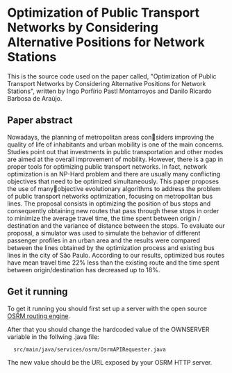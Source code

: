 
# Optimization of Public Transport Networks by Considering Alternative Positions for Network Stations

This is the source code used on the paper called, "Optimization of Public Transport Networks by Considering Alternative Positions for Network Stations", written by Ingo Porfírio Pastl Montarroyos and Danilo Ricardo Barbosa de Araújo.
## Paper abstract
Nowadays, the planning of metropolitan areas considers improving the quality of life of inhabitants and urban mobility is one of the main concerns. Studies point out that investments in public transportation and other modes are aimed at the overall improvement of mobility. However, there is a gap in proper tools for optimizing public transport networks. In fact, network optimization is an NP-Hard problem and there are usually many conflicting objectives that need to be optimized simultaneously. This paper proposes the use of manyobjective evolutionary algorithms to address the problem of public transport networks optimization, focusing on metropolitan bus lines. The proposal consists in optimizing the position of bus stops and consequently obtaining new routes that pass through these stops in order to minimize the average travel time, the time spent between origin / destination and the variance of distance between the stops. To evaluate our proposal, a simulator was used to simulate the behavior of different passenger profiles in an urban area and the results were compared between the lines obtained by the optimization process and existing bus lines in the city of São Paulo. According to our results, optimized bus routes have mean travel time 22% less than the existing route and the time spent between origin/destination has decreased up to 18%.
## Get it running

To get it running you should first set up a server with the open source [OSRM routing engine](https://linktodocumentation).

After that you should change the hardcoded value of the OWNSERVER variable in the follwing .java file: 

```url
  src/main/java/services/osrm/OsrmAPIRequester.java
```

The new value should be the URL exposed by your OSRM HTTP server.



